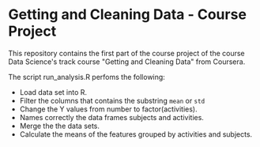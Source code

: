 Getting and Cleaning Data - Course Project
==========================================

This repository contains the first part of the course project of the course Data Science's track course "Getting and Cleaning Data" from Coursera.

The script run_analysis.R perfoms the following:

* Load data set into R.
* Filter the columns that contains the substring `mean` or `std`
* Change the Y values from number to factor(activities).
* Names correctly the data frames subjects and activities.
* Merge the the data sets.
* Calculate the means of the features grouped by activities and subjects.


